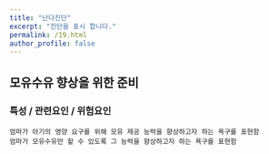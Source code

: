 ```yaml
---
title: "난다진단"
excerpt: "진단을 표시 합니다."
permalink: /19.html
author_profile: false
---
```

## 모유수유 향상을 위한 준비


### 특성 / 관련요인 / 위험요인

>                
        
    엄마가 아기의 영양 요구를 위해 모유 제공 능력을 향상하고자 하는 욕구를 표현함
    엄마가 모유수유만 할 수 있도록 그 능력을 향상하고자 하는 욕구를 표현함

